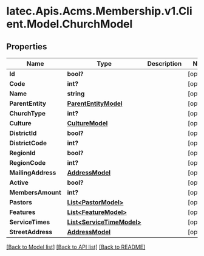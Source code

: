 # Iatec.Apis.Acms.Membership.v1.Client.Model.ChurchModel
## Properties

Name | Type | Description | Notes
------------ | ------------- | ------------- | -------------
**Id** | **bool?** |  | [optional] 
**Code** | **int?** |  | [optional] 
**Name** | **string** |  | [optional] 
**ParentEntity** | [**ParentEntityModel**](ParentEntityModel.md) |  | [optional] 
**ChurchType** | **int?** |  | [optional] 
**Culture** | [**CultureModel**](CultureModel.md) |  | [optional] 
**DistrictId** | **bool?** |  | [optional] 
**DistrictCode** | **int?** |  | [optional] 
**RegionId** | **bool?** |  | [optional] 
**RegionCode** | **int?** |  | [optional] 
**MailingAddress** | [**AddressModel**](AddressModel.md) |  | [optional] 
**Active** | **bool?** |  | [optional] 
**MembersAmount** | **int?** |  | [optional] 
**Pastors** | [**List&lt;PastorModel&gt;**](PastorModel.md) |  | [optional] 
**Features** | [**List&lt;FeatureModel&gt;**](FeatureModel.md) |  | [optional] 
**ServiceTimes** | [**List&lt;ServiceTimeModel&gt;**](ServiceTimeModel.md) |  | [optional] 
**StreetAddress** | [**AddressModel**](AddressModel.md) |  | [optional] 

[[Back to Model list]](../README.md#documentation-for-models) [[Back to API list]](../README.md#documentation-for-api-endpoints) [[Back to README]](../README.md)

